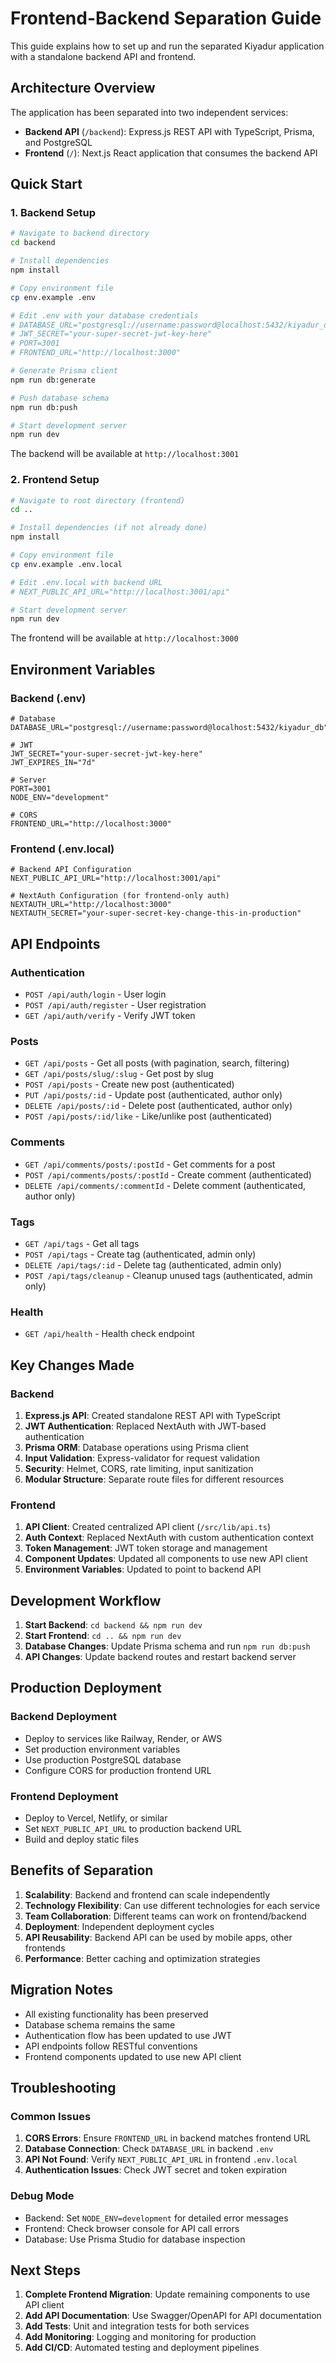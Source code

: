 # Frontend-Backend Separation Guide

This guide explains how to set up and run the separated Kiyadur application with a standalone backend API and frontend.

## Architecture Overview

The application has been separated into two independent services:

- **Backend API** (`/backend`): Express.js REST API with TypeScript, Prisma, and PostgreSQL
- **Frontend** (`/`): Next.js React application that consumes the backend API

## Quick Start

### 1. Backend Setup

```bash
# Navigate to backend directory
cd backend

# Install dependencies
npm install

# Copy environment file
cp env.example .env

# Edit .env with your database credentials
# DATABASE_URL="postgresql://username:password@localhost:5432/kiyadur_db"
# JWT_SECRET="your-super-secret-jwt-key-here"
# PORT=3001
# FRONTEND_URL="http://localhost:3000"

# Generate Prisma client
npm run db:generate

# Push database schema
npm run db:push

# Start development server
npm run dev
```

The backend will be available at `http://localhost:3001`

### 2. Frontend Setup

```bash
# Navigate to root directory (frontend)
cd ..

# Install dependencies (if not already done)
npm install

# Copy environment file
cp env.example .env.local

# Edit .env.local with backend URL
# NEXT_PUBLIC_API_URL="http://localhost:3001/api"

# Start development server
npm run dev
```

The frontend will be available at `http://localhost:3000`

## Environment Variables

### Backend (.env)

```env
# Database
DATABASE_URL="postgresql://username:password@localhost:5432/kiyadur_db"

# JWT
JWT_SECRET="your-super-secret-jwt-key-here"
JWT_EXPIRES_IN="7d"

# Server
PORT=3001
NODE_ENV="development"

# CORS
FRONTEND_URL="http://localhost:3000"
```

### Frontend (.env.local)

```env
# Backend API Configuration
NEXT_PUBLIC_API_URL="http://localhost:3001/api"

# NextAuth Configuration (for frontend-only auth)
NEXTAUTH_URL="http://localhost:3000"
NEXTAUTH_SECRET="your-super-secret-key-change-this-in-production"
```

## API Endpoints

### Authentication

- `POST /api/auth/login` - User login
- `POST /api/auth/register` - User registration
- `GET /api/auth/verify` - Verify JWT token

### Posts

- `GET /api/posts` - Get all posts (with pagination, search, filtering)
- `GET /api/posts/slug/:slug` - Get post by slug
- `POST /api/posts` - Create new post (authenticated)
- `PUT /api/posts/:id` - Update post (authenticated, author only)
- `DELETE /api/posts/:id` - Delete post (authenticated, author only)
- `POST /api/posts/:id/like` - Like/unlike post (authenticated)

### Comments

- `GET /api/comments/posts/:postId` - Get comments for a post
- `POST /api/comments/posts/:postId` - Create comment (authenticated)
- `DELETE /api/comments/:commentId` - Delete comment (authenticated, author only)

### Tags

- `GET /api/tags` - Get all tags
- `POST /api/tags` - Create tag (authenticated, admin only)
- `DELETE /api/tags/:id` - Delete tag (authenticated, admin only)
- `POST /api/tags/cleanup` - Cleanup unused tags (authenticated, admin only)

### Health

- `GET /api/health` - Health check endpoint

## Key Changes Made

### Backend

1. **Express.js API**: Created standalone REST API with TypeScript
2. **JWT Authentication**: Replaced NextAuth with JWT-based authentication
3. **Prisma ORM**: Database operations using Prisma client
4. **Input Validation**: Express-validator for request validation
5. **Security**: Helmet, CORS, rate limiting, input sanitization
6. **Modular Structure**: Separate route files for different resources

### Frontend

1. **API Client**: Created centralized API client (`/src/lib/api.ts`)
2. **Auth Context**: Replaced NextAuth with custom authentication context
3. **Token Management**: JWT token storage and management
4. **Component Updates**: Updated all components to use new API client
5. **Environment Variables**: Updated to point to backend API

## Development Workflow

1. **Start Backend**: `cd backend && npm run dev`
2. **Start Frontend**: `cd .. && npm run dev`
3. **Database Changes**: Update Prisma schema and run `npm run db:push`
4. **API Changes**: Update backend routes and restart backend server

## Production Deployment

### Backend Deployment

- Deploy to services like Railway, Render, or AWS
- Set production environment variables
- Use production PostgreSQL database
- Configure CORS for production frontend URL

### Frontend Deployment

- Deploy to Vercel, Netlify, or similar
- Set `NEXT_PUBLIC_API_URL` to production backend URL
- Build and deploy static files

## Benefits of Separation

1. **Scalability**: Backend and frontend can scale independently
2. **Technology Flexibility**: Can use different technologies for each service
3. **Team Collaboration**: Different teams can work on frontend/backend
4. **Deployment**: Independent deployment cycles
5. **API Reusability**: Backend API can be used by mobile apps, other frontends
6. **Performance**: Better caching and optimization strategies

## Migration Notes

- All existing functionality has been preserved
- Database schema remains the same
- Authentication flow has been updated to use JWT
- API endpoints follow RESTful conventions
- Frontend components updated to use new API client

## Troubleshooting

### Common Issues

1. **CORS Errors**: Ensure `FRONTEND_URL` in backend matches frontend URL
2. **Database Connection**: Check `DATABASE_URL` in backend `.env`
3. **API Not Found**: Verify `NEXT_PUBLIC_API_URL` in frontend `.env.local`
4. **Authentication Issues**: Check JWT secret and token expiration

### Debug Mode

- Backend: Set `NODE_ENV=development` for detailed error messages
- Frontend: Check browser console for API call errors
- Database: Use Prisma Studio for database inspection

## Next Steps

1. **Complete Frontend Migration**: Update remaining components to use API client
2. **Add API Documentation**: Use Swagger/OpenAPI for API documentation
3. **Add Tests**: Unit and integration tests for both services
4. **Add Monitoring**: Logging and monitoring for production
5. **Add CI/CD**: Automated testing and deployment pipelines

